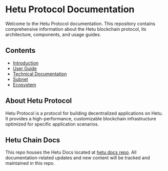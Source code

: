 # Hetu Protocol Documentation

Welcome to the Hetu Protocol documentation. This repository contains comprehensive information about the Hetu blockchain protocol, its architecture, components, and usage guides.

## Contents

- [Introduction](docs/01-Introduction.md)
- [User Guide](docs/02-User-Guide.md)
- [Technical Documentation](docs/03-01-Fast-Build.md)
- [Subnet](docs/04-00-Subnet.md)
- [Ecosystem](docs/05-00-CLI.md)

## About Hetu Protocol

Hetu Protocol is a protocol for building decentralized applications on Hetu. It provides a high-performance, customizable blockchain infrastructure optimized for specific application scenarios.

## Hetu Chain Docs
This repo houses the Hetu Docs located at [hetu docs repo](https://github.com/hetu-project/hetu-docs). All documentation-related updates and new content will be tracked and maintained in this repo.
